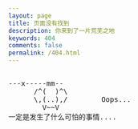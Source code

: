 ```yaml
---
layout: page
title: 页面没有找到
description: 你来到了一片荒芜之地
keywords: 404
comments: false
permalink: /404.html
---
```


<!----------------------------------------------------------------
         mm
      /^(  )^\                     Ascii arts included in this page:
      \,(..),/                     - R2D2, provided by: http://www.chris.com/
        V~~V                       - Texts, generated from: http://www.network-science.de/ascii/  
                                   http:// cnfeat.github.io
          
------------------------------------------------------------------>

<style>
    pre {
          background: none;
          border: none;
    }
  </style>

<pre>       
---x-----mm--
      /^(  )^\
      \,(..),/        Oops...
        V~~V                   
一定是发生了什么可怕的事情....
    </pre>
